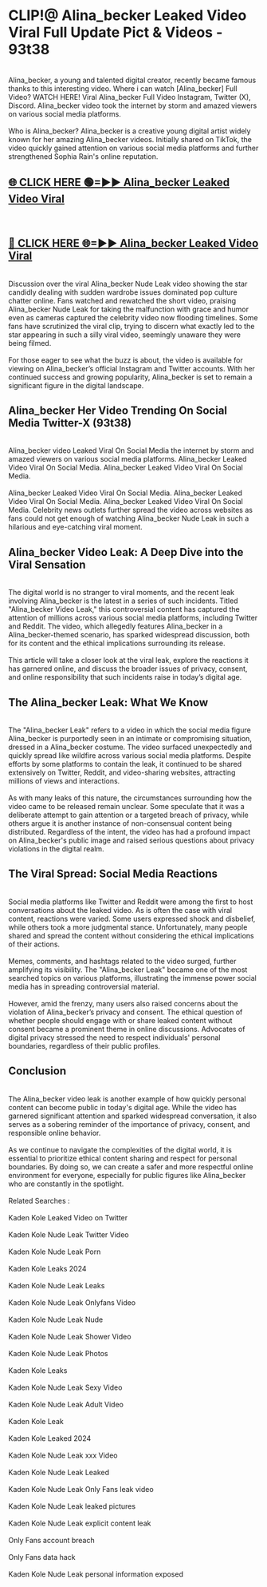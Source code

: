 # CLIP!@ Alina_becker Leaked Video Viral Full Update Pict & Videos - 93t38
<br>
Alina_becker, a young and talented digital creator, recently became famous thanks to this interesting video. Where i can watch [Alina_becker] Full Video? WATCH HERE! Viral Alina_becker Full Video Instagram, Twitter (X), Discord. Alina_becker video took the internet by storm and amazed viewers on various social media platforms.
<br><br>
Who is Alina_becker? Alina_becker is a creative young digital artist widely known for her amazing Alina_becker videos. Initially shared on TikTok, the video quickly gained attention on various social media platforms and further strengthened Sophia Rain's online reputation.
<br>
<h2><a href="https://bestclip.site?title=Alina_becker">🌐 CLICK HERE 🟢=►► Alina_becker Leaked Video Viral</a></h2>
<br>
<h2><a href="https://bestclip.site?title=Alina_becker">🔴 CLICK HERE 🌐=►► Alina_becker Leaked Video Viral</a></h2>
<br>
Discussion over the viral Alina_becker Nude Leak video showing the star candidly dealing with sudden wardrobe issues dominated pop culture chatter online. Fans watched and rewatched the short video, praising Alina_becker Nude Leak for taking the malfunction with grace and humor even as cameras captured the celebrity video now flooding timelines. Some fans have scrutinized the viral clip, trying to discern what exactly led to the star appearing in such a silly viral video, seemingly unaware they were being filmed.
<br><br>
For those eager to see what the buzz is about, the video is available for viewing on Alina_becker’s official Instagram and Twitter accounts. With her continued success and growing popularity, Alina_becker is set to remain a significant figure in the digital landscape.
<br>
<h2>Alina_becker Her Video Trending On Social Media Twitter-X (93t38)</h2>
<br>
Alina_becker video Leaked Viral On Social Media the internet by storm and amazed viewers on various social media platforms. Alina_becker Leaked Video Viral On Social Media. Alina_becker Leaked Video Viral On Social Media.
<br><br>
Alina_becker Leaked Video Viral On Social Media. Alina_becker Leaked Video Viral On Social Media. Alina_becker Leaked Video Viral On Social Media. Celebrity news outlets further spread the video across websites as fans could not get enough of watching Alina_becker Nude Leak in such a hilarious and eye-catching viral moment.
<br>
<h2>Alina_becker Video Leak: A Deep Dive into the Viral Sensation</h2>
<br>
The digital world is no stranger to viral moments, and the recent leak involving Alina_becker is the latest in a series of such incidents. Titled "Alina_becker Video Leak," this controversial content has captured the attention of millions across various social media platforms, including Twitter and Reddit. The video, which allegedly features Alina_becker in a Alina_becker-themed scenario, has sparked widespread discussion, both for its content and the ethical implications surrounding its release.
<br><br>
This article will take a closer look at the viral leak, explore the reactions it has garnered online, and discuss the broader issues of privacy, consent, and online responsibility that such incidents raise in today’s digital age.
<br>
<h2>The Alina_becker Leak: What We Know</h2>
<br>
The "Alina_becker Leak" refers to a video in which the social media figure Alina_becker is purportedly seen in an intimate or compromising situation, dressed in a Alina_becker costume. The video surfaced unexpectedly and quickly spread like wildfire across various social media platforms. Despite efforts by some platforms to contain the leak, it continued to be shared extensively on Twitter, Reddit, and video-sharing websites, attracting millions of views and interactions.
<br><br>
As with many leaks of this nature, the circumstances surrounding how the video came to be released remain unclear. Some speculate that it was a deliberate attempt to gain attention or a targeted breach of privacy, while others argue it is another instance of non-consensual content being distributed. Regardless of the intent, the video has had a profound impact on Alina_becker's public image and raised serious questions about privacy violations in the digital realm.
<br>
<h2>The Viral Spread: Social Media Reactions</h2>
<br>
Social media platforms like Twitter and Reddit were among the first to host conversations about the leaked video. As is often the case with viral content, reactions were varied. Some users expressed shock and disbelief, while others took a more judgmental stance. Unfortunately, many people shared and spread the content without considering the ethical implications of their actions.
<br><br>
Memes, comments, and hashtags related to the video surged, further amplifying its visibility. The "Alina_becker Leak" became one of the most searched topics on various platforms, illustrating the immense power social media has in spreading controversial material.
<br><br>
However, amid the frenzy, many users also raised concerns about the violation of Alina_becker’s privacy and consent. The ethical question of whether people should engage with or share leaked content without consent became a prominent theme in online discussions. Advocates of digital privacy stressed the need to respect individuals' personal boundaries, regardless of their public profiles.
<br>
<h2>Conclusion</h2>
<br>
The Alina_becker video leak is another example of how quickly personal content can become public in today's digital age. While the video has garnered significant attention and sparked widespread conversation, it also serves as a sobering reminder of the importance of privacy, consent, and responsible online behavior.
<br><br>
As we continue to navigate the complexities of the digital world, it is essential to prioritize ethical content sharing and respect for personal boundaries. By doing so, we can create a safer and more respectful online environment for everyone, especially for public figures like Alina_becker who are constantly in the spotlight.
<br><br>
Related Searches :
<br><br>
Kaden Kole Leaked Video on Twitter
<br><br>
Kaden Kole Nude Leak Twitter Video
<br><br>
Kaden Kole Nude Leak Porn
<br><br>
Kaden Kole Leaks 2024
<br><br>
Kaden Kole Nude Leak Leaks
<br><br>
Kaden Kole Nude Leak Onlyfans Video
<br><br>
Kaden Kole Nude Leak Nude
<br><br>
Kaden Kole Nude Leak Shower Video
<br><br>
Kaden Kole Nude Leak Photos
<br><br>
Kaden Kole Leaks
<br><br>
Kaden Kole Nude Leak Sexy Video
<br><br>
Kaden Kole Nude Leak Adult Video
<br><br>
Kaden Kole Leak
<br><br>
Kaden Kole Leaked 2024
<br><br>
Kaden Kole Nude Leak xxx Video
<br><br>
Kaden Kole Nude Leak Leaked
<br><br>
Kaden Kole Nude Leak Only Fans leak video
<br><br>
Kaden Kole Nude Leak leaked pictures
<br><br>
Kaden Kole Nude Leak explicit content leak
<br><br>
Only Fans account breach
<br><br>
Only Fans data hack
<br><br>
Kaden Kole Nude Leak personal information exposed